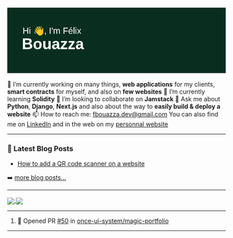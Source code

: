 ![Felix Bouazza's github stats](header.png)

🔭 I’m currently working on many things, __web applications__ for my clients, __smart contracts__ for myself, and also on __few websites__
🌱 I’m currently learning __Solidity__
👯 I’m looking to collaborate on __Jamstack__
💬 Ask me about __Python__, __Django__, __Next.js__ and also about the way to __easily build & deploy a website__
📫 How to reach me: fbouazza.dev@gmail.com
You can also find me on [LinkedIn](https://www.linkedin.com/in/felix-bouazza/) and in the web on my [personnal website](https://felixbouazza.fr)

---

### 📕 Latest Blog Posts

<!-- BLOG-POST-LIST:START -->
- [How to add a QR code scanner on a website](https://felixbouazza.fr/blog/comment-ajouter-un-scanner-de-qr-code-et-de-code-barre-sur-son-site-ou-son-application)
<!-- BLOG-POST-LIST:END -->

➡️ [more blog posts...](https://felixbouazza.fr/blog)

---

<a href="https://github.com/anuraghazra/github-readme-stats">
  <img height=200 align="center" src="https://github-readme-stats.vercel.app/api?username=felixbouazza&show_icons=true" />
</a>
<a href="https://github.com/anuraghazra/convoychat">
  <img height=200 align="center" src="https://github-readme-stats.vercel.app/api/top-langs/?username=felixbouazza&layout=compact&langs_count=8&card_width=320" />
</a>

---

<!--START_SECTION:activity-->
1. 💪 Opened PR [#50](https://github.com/once-ui-system/magic-portfolio/pull/50) in [once-ui-system/magic-portfolio](https://github.com/once-ui-system/magic-portfolio)
<!--END_SECTION:activity-->

---